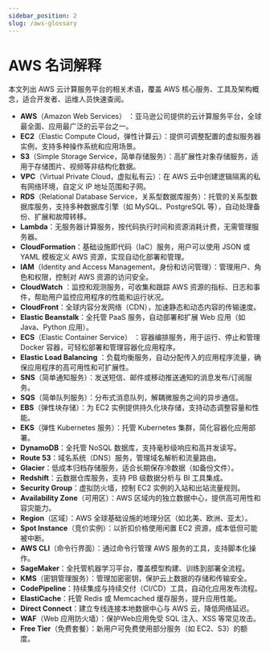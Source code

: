```yaml
---
sidebar_position: 2
slug: /aws-glossary
---
```


# AWS 名词解释

本文列出 AWS 云计算服务平台的相关术语，覆盖 AWS 核心服务、工具及架构概念，适合开发者、运维人员快速查阅。

- **AWS**（Amazon Web Services） ：亚马逊公司提供的云计算服务平台，全球最全面、应用最广泛的云平台之一。
- **EC2**（Elastic Compute Cloud，弹性计算云）：提供可调整配置的虚拟服务器实例，支持多种操作系统和应用场景。
- **S3**（Simple Storage Service，简单存储服务）：高扩展性对象存储服务，适用于存储图片、视频等非结构化数据。
- **VPC**（Virtual Private Cloud，虚拟私有云）：在 AWS 云中创建逻辑隔离的私有网络环境，自定义 IP 地址范围和子网。
- **RDS**（Relational Database Service，关系型数据库服务）：托管的关系型数据库服务，支持多种数据库引擎（如 MySQL、PostgreSQL 等），自动处理备份、扩展和故障转移。
- **Lambda**：无服务器计算服务，按代码执行时间和资源消耗计费，无需管理服务器。
- **CloudFormation**：基础设施即代码（IaC）服务，用户可以使用 JSON 或 YAML 模板定义 AWS 资源，实现自动化部署和管理。
- **IAM**（Identity and Access Management，身份和访问管理）：管理用户、角色和权限，控制对 AWS 资源的访问安全。
- **CloudWatch** ：监控和观测服务，可收集和跟踪 AWS 资源的指标、日志和事件，帮助用户监控应用程序的性能和运行状况。
- **CloudFront**：全球内容分发网络（CDN），加速静态和动态内容的传输速度。
- **Elastic Beanstalk**：全托管 PaaS 服务，自动部署和扩展 Web 应用（如 Java、Python 应用）。
- **ECS**（Elastic Container Service） ：容器编排服务，用于运行、停止和管理 Docker 容器，可轻松部署和管理容器化应用程序。
- **Elastic Load Balancing** ：负载均衡服务，自动分配传入的应用程序流量，确保应用程序的高可用性和可扩展性。
- **SNS**（简单通知服务）：发送短信、邮件或移动推送通知的消息发布/订阅服务。
- **SQS**（简单队列服务）：分布式消息队列，解耦微服务之间的异步通信。
- **EBS**（弹性块存储）：为 EC2 实例提供持久化块存储，支持动态调整容量和性能。
- **EKS**（弹性 Kubernetes 服务）：托管 Kubernetes 集群，简化容器化应用部署。
- **DynamoDB**：全托管 NoSQL 数据库，支持毫秒级响应和高并发读写。
- **Route 53**：域名系统（DNS）服务，管理域名解析和流量路由。
- **Glacier**：低成本归档存储服务，适合长期保存冷数据（如备份文件）。
- **Redshift**：云数据仓库服务，支持 PB 级数据分析与 BI 工具集成。
- **Security Group**：虚拟防火墙，控制 EC2 实例的入站和出站流量规则。
- **Availability Zone**（可用区）：AWS 区域内的独立数据中心，提供高可用性和容灾能力。
- **Region**（区域）：AWS 全球基础设施的地理分区（如北美、欧洲、亚太）。
- **Spot Instance**（竞价实例）：以折扣价格使用闲置 EC2 资源，成本低但可能被中断。
- **AWS CLI**（命令行界面）：通过命令行管理 AWS 服务的工具，支持脚本化操作。
- **SageMaker**：全托管机器学习平台，覆盖模型构建、训练到部署全流程。
- **KMS**（密钥管理服务）：管理加密密钥，保护云上数据的存储和传输安全。
- **CodePipeline**：持续集成与持续交付（CI/CD）工具，自动化应用发布流程。
- **ElastiCache**：托管 Redis 或 Memcached 缓存服务，提升应用性能。
- **Direct Connect**：建立专线连接本地数据中心与 AWS 云，降低网络延迟。
- **WAF**（Web 应用防火墙）：保护Web应用免受 SQL 注入、XSS 等常见攻击。
- **Free Tier**（免费套餐）：新用户可免费使用部分服务（如 EC2、S3）的额度。
